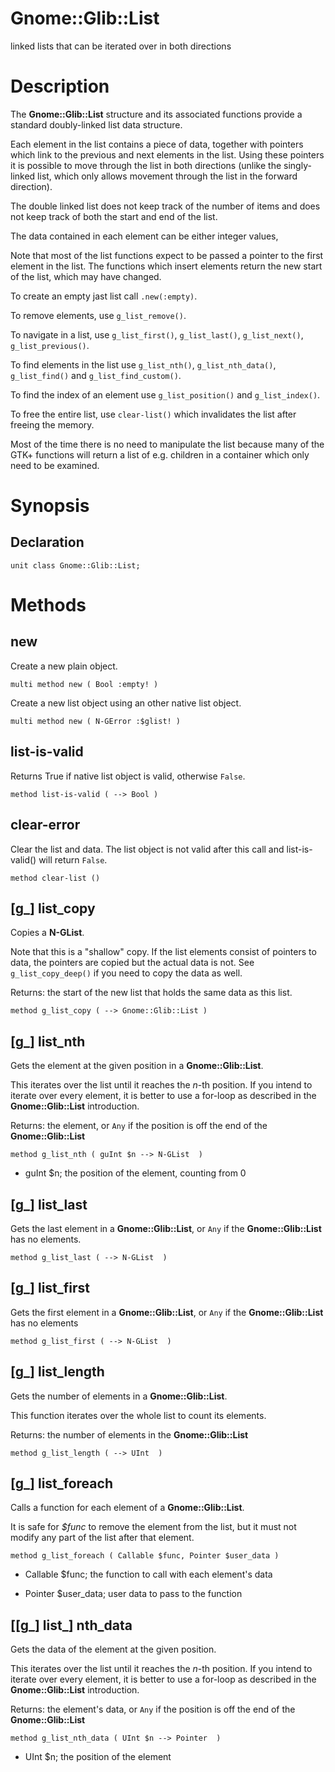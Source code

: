 Gnome::Glib::List
=================

linked lists that can be iterated over in both directions

Description
===========

The **Gnome::Glib::List** structure and its associated functions provide a standard doubly-linked list data structure.

Each element in the list contains a piece of data, together with pointers which link to the previous and next elements in the list. Using these pointers it is possible to move through the list in both directions (unlike the singly-linked list, which only allows movement through the list in the forward direction).

The double linked list does not keep track of the number of items and does not keep track of both the start and end of the list.

The data contained in each element can be either integer values,

Note that most of the list functions expect to be passed a pointer to the first element in the list. The functions which insert elements return the new start of the list, which may have changed.

To create an empty jast list call `.new(:empty)`.

To remove elements, use `g_list_remove()`.

To navigate in a list, use `g_list_first()`, `g_list_last()`, `g_list_next()`, `g_list_previous()`.

To find elements in the list use `g_list_nth()`, `g_list_nth_data()`, `g_list_find()` and `g_list_find_custom()`.

To find the index of an element use `g_list_position()` and `g_list_index()`.

To free the entire list, use `clear-list()` which invalidates the list after freeing the memory.

Most of the time there is no need to manipulate the list because many of the GTK+ functions will return a list of e.g. children in a container which only need to be examined.

Synopsis
========

Declaration
-----------

    unit class Gnome::Glib::List;

Methods
=======

new
---

Create a new plain object.

    multi method new ( Bool :empty! )

Create a new list object using an other native list object.

    multi method new ( N-GError :$glist! )

list-is-valid
-------------

Returns True if native list object is valid, otherwise `False`.

    method list-is-valid ( --> Bool )

clear-error
-----------

Clear the list and data. The list object is not valid after this call and list-is-valid() will return `False`.

    method clear-list ()

[g_] list_copy
--------------

Copies a **N-GList**.

Note that this is a "shallow" copy. If the list elements consist of pointers to data, the pointers are copied but the actual data is not. See `g_list_copy_deep()` if you need to copy the data as well.

Returns: the start of the new list that holds the same data as this list.

    method g_list_copy ( --> Gnome::Glib::List )

[g_] list_nth
-------------

Gets the element at the given position in a **Gnome::Glib::List**.

This iterates over the list until it reaches the *n*-th position. If you intend to iterate over every element, it is better to use a for-loop as described in the **Gnome::Glib::List** introduction.

Returns: the element, or `Any` if the position is off the end of the **Gnome::Glib::List**

    method g_list_nth ( guInt $n --> N-GList  )

  * guInt $n; the position of the element, counting from 0

[g_] list_last
--------------

Gets the last element in a **Gnome::Glib::List**, or `Any` if the **Gnome::Glib::List** has no elements.

    method g_list_last ( --> N-GList  )

[g_] list_first
---------------

Gets the first element in a **Gnome::Glib::List**, or `Any` if the **Gnome::Glib::List** has no elements

    method g_list_first ( --> N-GList  )

[g_] list_length
----------------

Gets the number of elements in a **Gnome::Glib::List**.

This function iterates over the whole list to count its elements.

Returns: the number of elements in the **Gnome::Glib::List**

    method g_list_length ( --> UInt  )

[g_] list_foreach
-----------------

Calls a function for each element of a **Gnome::Glib::List**.

It is safe for *$func* to remove the element from the list, but it must not modify any part of the list after that element.

    method g_list_foreach ( Callable $func, Pointer $user_data )

  * Callable $func; the function to call with each element's data

  * Pointer $user_data; user data to pass to the function

[[g_] list_] nth_data
---------------------

Gets the data of the element at the given position.

This iterates over the list until it reaches the *n*-th position. If you intend to iterate over every element, it is better to use a for-loop as described in the **Gnome::Glib::List** introduction.

Returns: the element's data, or `Any` if the position is off the end of the **Gnome::Glib::List**

    method g_list_nth_data ( UInt $n --> Pointer  )

  * UInt $n; the position of the element

